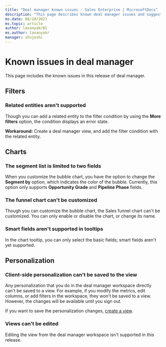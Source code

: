 ```yaml
---
title: "Deal manager known issues - Sales Enterprise | MicrosoftDocs"
description: "This page describes known deal manager issues and suggests possible workarounds (if any)"
ms.date: 08/10/2021
ms.topic: article
author: lavanyakr01
ms.author: lavanyakr
manager: shujoshi
---
```


# Known issues in deal manager

This page includes the known issues in this release of deal manager.  

## Filters

### Related entities aren't supported

Though you can add a related entity to the filter condition by using the **More filters** option, the condition displays an error state. 

**Workaround:**
Create a deal manager view, and add the filter condition with the related entity.  

## Charts

### The segment list is limited to two fields

When you customize the bubble chart, you have the option to change the **Segment by** option, which indicates the color of the bubble. Currently, this option only supports **Opportunity Grade** and **Pipeline Phase** fields. 

### The funnel chart can't be customized


Though you can customize the bubble chart, the Sales funnel chart can't be customized. You can only enable or disable the chart, or change its name.

### Smart fields aren't supported in tooltips
  
In the chart tooltip, you can only select the basic fields; smart fields aren't yet supported.

## Personalization

### Client-side personalization can't be saved to the view

Any personalization that you do in the deal manager workspace directly can't be saved to a view. For example, if you modify the metrics, edit columns, or add filters in the workspace, they won't be saved to a view. However, the changes will be available until you sign out.  


If you want to save the personalization changes, [create a view](personalize-deal-manager.md#create-a-view). 

### Views can't be edited

Editing the view from the deal manager workspace isn't supported in this release.


